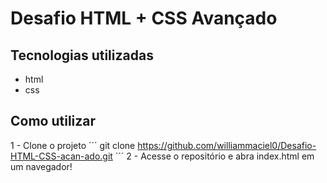 # Desafio HTML + CSS Avançado
## Tecnologias utilizadas
- html
- css
## Como utilizar
1 - Clone o projeto
´´´ 
git clone  https://github.com/williammaciel0/Desafio-HTML-CSS-acan-ado.git
´´´
2 - Acesse o repositório e abra index.html em um navegador!

